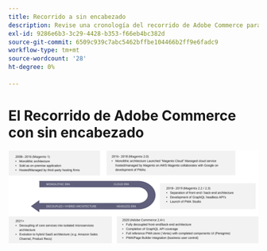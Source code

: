 ```yaml
---
title: Recorrido a sin encabezado
description: Revise una cronología del recorrido de Adobe Commerce para admitir arquitecturas sin periféricos.
exl-id: 9286e6b3-3c29-4428-b353-f66eb4bc382d
source-git-commit: 6509c939c7abc5462bffbe104466b2ff9e6fadc9
workflow-type: tm+mt
source-wordcount: '28'
ht-degree: 0%

---
```


# El Recorrido de Adobe Commerce con sin encabezado

![Cronología del recorrido de Adobe Commerce a una arquitectura sin encabezado](../../../assets/playbooks/journey-to-headless.svg)
